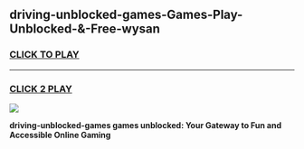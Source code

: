 
## driving-unblocked-games-Games-Play-Unblocked-&-Free-wysan
<h3>
<a href="https://premium76.site?title=driving-unblocked-games&ref=24A">CLICK TO PLAY</a></h3>
<hr>

<h3>
<a href="https://premium76.site?title=driving-unblocked-games&ref=24A">CLICK 2 PLAY</a>
  
</h3>

<a href="https://premium76.site?title=driving-unblocked-games&ref=24A"><img src="https://clearcache.store/games.png"></a>


**driving-unblocked-games games unblocked: Your Gateway to Fun and Accessible Online Gaming**
